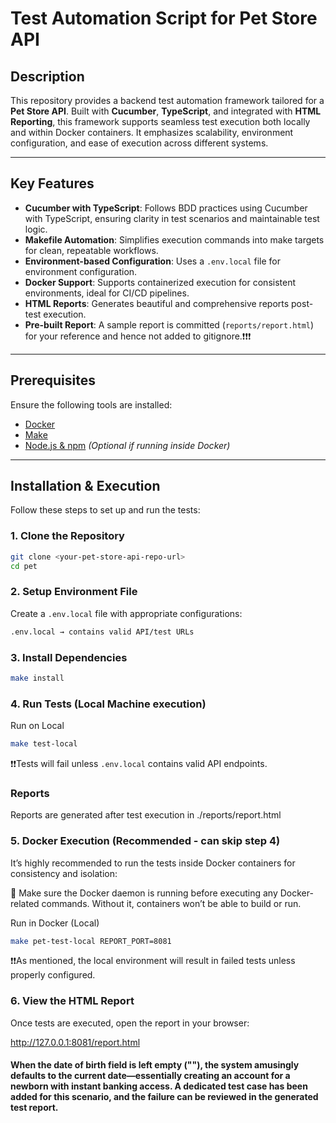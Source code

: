 # Test Automation Script for Pet Store API
##  Description

This repository provides a backend test automation framework tailored for a **Pet Store API**. Built with **Cucumber**, **TypeScript**, and integrated with **HTML Reporting**, this framework supports seamless test execution both locally and within Docker containers. It emphasizes scalability, environment configuration, and ease of execution across different systems.

---

##  Key Features

- **Cucumber with TypeScript**: Follows BDD practices using Cucumber with TypeScript, ensuring clarity in test scenarios and maintainable test logic.
- **Makefile Automation**: Simplifies execution commands into make targets for clean, repeatable workflows.
- **Environment-based Configuration**: Uses a `.env.local` file for environment configuration.
- **Docker Support**: Supports containerized execution for consistent environments, ideal for CI/CD pipelines.
- **HTML Reports**: Generates beautiful and comprehensive reports post-test execution.
- **Pre-built Report**: A sample report is committed (`reports/report.html`) for your reference and hence not added to gitignore.❗❗❗

---

##  Prerequisites

Ensure the following tools are installed:

- [Docker](https://www.docker.com/)
- [Make](https://www.gnu.org/software/make/)
- [Node.js & npm](https://nodejs.org/) *(Optional if running inside Docker)*

---
##  Installation & Execution

Follow these steps to set up and run the tests:

### 1.  Clone the Repository
```sh
git clone <your-pet-store-api-repo-url>
cd pet
```
### 2.  Setup Environment File
Create a `.env.local` file with appropriate configurations:
```sh
.env.local → contains valid API/test URLs
```

### 3.  Install Dependencies
```sh
make install
```

### 4.  Run Tests (Local Machine execution)

 Run on Local
```sh
make test-local
```
❗❗Tests will fail unless `.env.local` contains valid API endpoints.

### Reports

Reports are generated after test execution in ./reports/report.html

### 5. Docker Execution (Recommended - can skip step 4)
It’s highly recommended to run the tests inside Docker containers for consistency and isolation:

🔧 Make sure the Docker daemon is running before executing any Docker-related commands. Without it, containers won’t be able to build or run.

 Run in Docker (Local)
```sh
make pet-test-local REPORT_PORT=8081
```
❗❗As mentioned, the local environment will result in failed tests unless properly configured.

### 6.  View the HTML Report
Once tests are executed, open the report in your browser:

http://127.0.0.1:8081/report.html

####  When the date of birth field is left empty (""), the system amusingly defaults to the current date—essentially creating an account for a newborn with instant banking access. A dedicated test case has been added for this scenario, and the failure can be reviewed in the generated test report.